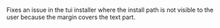 Fixes an issue in the tui installer where the install path is not visible to the user because the margin covers the text part.
